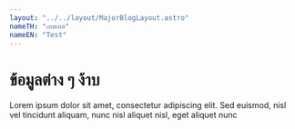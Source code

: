 ```yaml
---
layout: "../../layout/MajorBlogLayout.astro"
nameTH: "เทสเทส"
nameEN: "Test"
---
```


# ข้อมูลต่าง ๆ ง้าบ

Lorem ipsum dolor sit amet, consectetur adipiscing elit. Sed euismod, nisl vel tincidunt aliquam, nunc nisl aliquet nisl, eget aliquet nunc
